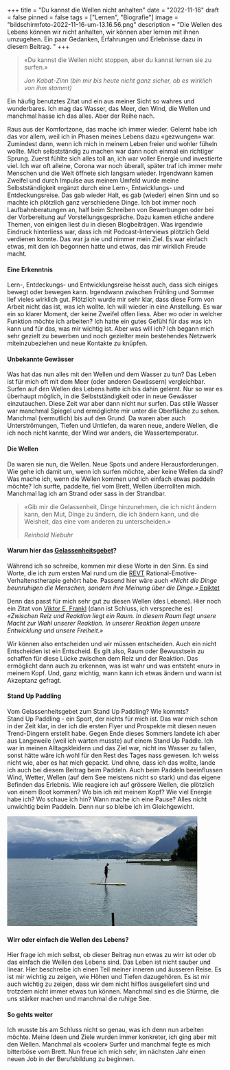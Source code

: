 +++
title = "Du kannst die Wellen nicht anhalten"
date = "2022-11-16"
draft = false
pinned = false
tags = ["Lernen", "Biografie"]
image = "bildschirmfoto-2022-11-16-um-13.16.56.png"
description = "Die Wellen des Lebens können wir nicht anhalten, wir können aber lernen mit ihnen umzugehen. Ein paar Gedanken, Erfahrungen und Erlebnisse dazu in diesem Beitrag. "
+++
> «Du kannst die Wellen nicht stoppen, aber du kannst lernen sie zu surfen.» 
>
> *Jon Kabat-Zinn (bin mir bis heute nicht ganz sicher, ob es wirklich von ihm stammt)*

Ein häufig benutztes Zitat und ein aus meiner Sicht so wahres und wunderbares. Ich mag das Wasser, das Meer, den Wind, die Wellen und manchmal hasse ich das alles. Aber der Reihe nach. 

Raus aus der Komfortzone, das mache ich immer wieder. Gelernt habe ich das vor allem, weil ich in Phasen meines Lebens dazu «gezwungen» war. Zumindest dann, wenn ich mich in meinem Leben freier und wohler füheln wollte. Mich selbstständig zu machen war dann noch einmal ein richtiger Sprung. Zuerst fühlte sich alles toll an, ich war voller Energie und investierte viel. Ich war oft alleine, Corona war noch überall, später traf ich immer mehr Menschen und die Welt öffnete sich langsam wieder. Irgendwann kamen Zweifel und durch Impulse aus meinem Umfeld wurde meine Selbstständigkeit ergänzt durch eine Lern-, Entwicklungs- und Entdeckungsreise. Das gab wieder Halt, es gab (wieder) einen Sinn und so machte ich plötzlich ganz verschiedene Dinge. Ich bot immer noch Laufbahnberatungen an, half beim Schreiben von Bewerbungen oder bei der Vorbereitung auf Vorstellungsgespräche. Dazu kamen etliche andere Themen, von einigen liest du in diesen Blogbeiträgen. Was irgendwie Eindruck hinterliess war, dass ich mit Podcast-Interviews plötzlich Geld verdienen konnte. Das war ja nie und nimmer mein Ziel. Es war einfach etwas, mit den ich begonnen hatte und etwas, das mir wirklich Freude macht. 

#### Eine Erkenntnis

Lern-, Entdeckungs- und Entwicklungsreise heisst auch, dass sich einiges bewegt oder bewegen kann. Irgendwann zwischen Frühling und Sommer lief vieles wirklich gut. Plötzlich wurde mir sehr klar, dass diese Form von Arbeit nicht das ist, was ich wollte. Ich will wieder in eine Anstellung. Es war ein so klarer Moment, der keine Zweifel offen liess. Aber wo oder in welcher Funktion möchte ich arbeiten? Ich hatte ein gutes Gefühl für das was ich kann und für das, was mir wichtig ist. Aber was will ich? Ich begann mich sehr gezielt zu bewerben und noch gezielter mein bestehendes Netzwerk miteinzubeziehen und neue Kontakte zu knüpfen. 

#### Unbekannte Gewässer

Was hat das nun alles mit den Wellen und dem Wasser zu tun? Das Leben ist für mich oft mit dem Meer (oder anderen Gewässern) vergleichbar. Surfen auf den Wellen des Lebens hatte ich bis dahin gelernt. Nur so war es überhaupt möglich, in die Selbstständigkeit oder in neue Gewässer einzutauchen. Diese Zeit war aber dann nicht nur surfen. Das stille Wasser war manchmal Spiegel und ermöglichte mir unter die Oberfläche zu sehen. Manchmal (vermutlich) bis auf den Grund. Da waren aber auch Unterströmungen, Tiefen und Untiefen, da waren neue, andere Wellen, die ich noch nicht kannte, der Wind war anders, die Wassertemperatur. 

#### Die Wellen

Da waren sie nun, die Wellen. Neue Spots und andere Herausforderungen. Wie gehe ich damit um, wenn ich surfen möchte, aber keine Wellen da sind? Was mache ich, wenn die Wellen kommen und ich einfach etwas paddeln möchte? Ich surfte, paddelte, fiel vom Brett, Wellen überrollten mich. Manchmal lag ich am Strand oder sass in der Strandbar. 

> «Gib mir die Gelassenheit, Dinge hinzunehmen, die ich nicht ändern kann, den Mut, Dinge zu ändern, die ich ändern kann, und die Weisheit, das eine vom anderen zu unterscheiden.»
>
> *Reinhold Niebuhr*

#### Warum hier das [Gelassenheitsgebet](https://de.wikipedia.org/wiki/Gelassenheitsgebet)?

Während ich so schreibe, kommen mir diese Worte in den Sinn. Es sind Worte, die ich zum ersten Mal rund um die [REVT](https://de.wikipedia.org/wiki/Rational-Emotive_Verhaltenstherapie) Rational-Emotive-Verhaltenstherapie gehört habe. Passend hier wäre auch *«Nicht die Dinge beunruhigen die Menschen, sondern ihre Meinung über die Dinge.»*[ Epiktet](https://de.wikipedia.org/wiki/Epiktet)

Denn das passt für mich sehr gut zu diesen Wellen (des Lebens). Hier noch ein Zitat von [Viktor E. Frankl](https://www.viktorfrankl.org/) (dann ist Schluss, ich verspreche es) *«Zwischen Reiz und Reaktion liegt ein Raum. In diesem Raum liegt unsere Macht zur Wahl unserer Reaktion. In unserer Reaktion liegen unsere Entwicklung und unsere Freiheit.»*

Wir können also entscheiden und wir müssen entscheiden. Auch ein nicht Entscheiden ist ein Entscheid. Es gilt also, Raum oder Bewusstsein zu schaffen für diese Lücke zwischen dem Reiz und der Reaktion. Das ermöglicht dann auch zu erkennen, was ist wahr und was entsteht «nur» in meinem Kopf. Und, ganz wichtig, wann kann ich etwas ändern und wann ist Akzeptanz gefragt. 

#### Stand Up Paddling

Vom Gelassenheitsgebet zum Stand Up Paddling? Wie kommts? \
Stand Up Paddling - ein Sport, der nichts für mich ist. Das war mich schon in der Zeit klar, in der ich die ersten Flyer und Prospekte mit diesen neuen Trend-Dingern erstellt habe. Gegen Ende dieses Sommers landete ich aber aus Langeweile (weil ich warten musste) auf einem Stand Up Paddle. Ich war in meinen Alltagskleidern und das Ziel war, nicht ins Wasser zu fallen, sonst hätte wäre ich wohl für den Rest des Tages nass gewesen. Ich weiss nicht wie, aber es hat mich gepackt. Und ohne, dass ich das wollte, lande ich auch bei diesem Beitrag beim Paddeln. Auch beim Paddeln beeinflussen Wind, Wetter, Wellen (auf dem See meistens nicht so stark) und das eigene Befinden das Erlebnis. Wie reagiere ich auf grössere Wellen, die plötzlich von einem Boot kommen? Wo bin ich mit meinem Kopf? Wie viel Energie habe ich? Wo schaue ich hin? Wann mache ich eine Pause? Alles nicht unwichtig beim Paddeln. Denn nur so bleibe ich im Gleichgewicht. 

![Der erste Versuch](bildschirmfoto-2022-11-16-um-13.17.35.png "Der erste Versuch")

#### Wirr oder einfach die Wellen des Lebens?

Hier frage ich mich selbst, ob dieser Beitrag nun etwas zu wirr ist oder ob das einfach die Wellen des Lebens sind. Das Leben ist nicht sauber und linear. Hier beschreibe ich einen Teil meiner inneren und äusseren Reise. Es ist mir wichtig zu zeigen, wie Höhen und Tiefen dazugehören. Es ist mir auch wichtig zu zeigen, dass wir dem nicht hilflos ausgeliefert sind und trotzdem nicht immer etwas tun können. Manchmal sind es die Stürme, die uns stärker machen und manchmal die ruhige See. 

#### So gehts weiter

Ich wusste bis am Schluss nicht so genau, was ich denn nun arbeiten möchte. Meine Ideen und Ziele wurden immer konkreter, ich ging aber mit den Wellen. Manchmal als «cooler» Surfer und manchmal fegte es mich bitterböse vom Brett. Nun freue ich mich sehr, im nächsten Jahr einen neuen Job in der Berufsbildung zu beginnen.